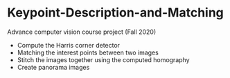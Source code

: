 # Keypoint-Description-and-Matching
Advance computer vision course project (Fall 2020)

- Compute the Harris corner detector
- Matching the interest points between two images
- Stitch the images together using the computed homography
- Create panorama images
